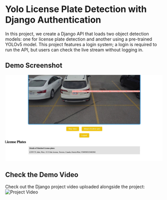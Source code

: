 # Yolo License Plate Detection with Django Authentication

In this project, we create a Django API that loads two object detection models: one for license plate detection and another using a pre-trained YOLOv5 model. This project features a login system; a login is required to run the API, but users can check the live stream without logging in.

## Demo Screenshot
![License Plate Detection](https://github.com/pran786/Yolo-licenseplate-Object-detection-with-Django-authentication-login/raw/master/anpr.jpeg)

## Check the Demo Video
Check out the Django project video uploaded alongside the project:
![Project Video](https://github.com/pran786/Yolo-licenseplate-Object-detection-with-Django-authentication-login/assets/43839155/8b19477b-f0c0-4782-9477-b80033112c23)
